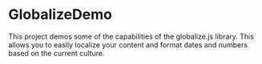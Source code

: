GlobalizeDemo
=============

This project demos some of the capabilities of the globalize.js library.  This allows you to easily localize your content and format dates and numbers based on the current culture.
